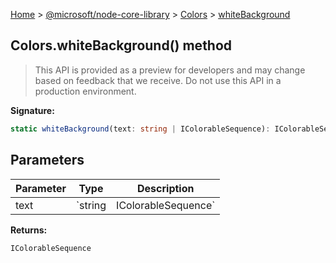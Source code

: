 [Home](./index) &gt; [@microsoft/node-core-library](./node-core-library.md) &gt; [Colors](./node-core-library.colors.md) &gt; [whiteBackground](./node-core-library.colors.whitebackground.md)

## Colors.whiteBackground() method

> This API is provided as a preview for developers and may change based on feedback that we receive. Do not use this API in a production environment.
> 

<b>Signature:</b>

```typescript
static whiteBackground(text: string | IColorableSequence): IColorableSequence;
```

## Parameters

|  Parameter | Type | Description |
|  --- | --- | --- |
|  text | `string | IColorableSequence` |  |

<b>Returns:</b>

`IColorableSequence`

